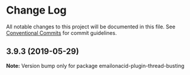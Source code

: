 # Change Log

All notable changes to this project will be documented in this file.
See [Conventional Commits](https://conventionalcommits.org) for commit guidelines.

## 3.9.3 (2019-05-29)

**Note:** Version bump only for package emailonacid-plugin-thread-busting
